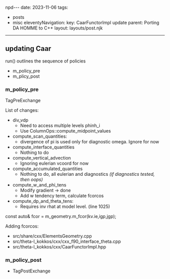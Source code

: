 npd---
date: 2023-11-06
tags:
  - posts
  - misc
eleventyNavigation:
  key: CaarFunctorImpl update
  parent: Porting DA HOMME to C++
layout: layouts/post.njk
---


## updating Caar
run() outlines the sequence of policies
  * m_policy_pre
  * m_plicy_post
  

  
### m_policy_pre
TagPreExchange

List of changes:
  * div_vdp
    * Need to access multiple levels phinh_i
    * Use ColumnOps::compute_midpoint_values
  * compute_scan_quantities:
    * divergence of pi is used only for diagnostic omega. Ignore for now
  * compute_interface_quantities
    * Nothing to do 
  * compute_vertical_advection
    * Ignoring eulerian vcoord for now
  * compute_accumulated_quantities
    * Nothing to do, all eulerian and diagnostics *(if diagnostics tested, then oops)*
  * compute_w_and_phi_tens
    * Modify gradient -> done
    * Add w tendency term, calculate fcorcos
  * compute_dp_and_theta_tens:
    * Requires inv rhat at model level. (line 1025)
    
    
  const auto& fcor = m_geometry.m_fcor(kv.ie,igp,jgp); 
  
Adding fcorcos:
  * src/share/cxx/ElementsGeometry.cpp
  * src/theta-l_kokkos/cxx/cxx_f90_interface_theta.cpp
  * src/theta-l_kokkos/cxx/CaarFunctorImpl.hpp
    
  
  
  
### m_policy_post
  * TagPostExchange

